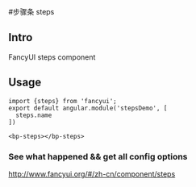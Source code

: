 #步骤条 steps

## Intro

FancyUI steps component

## Usage

```
import {steps} from 'fancyui';
export default angular.module('stepsDemo', [
  steps.name
])
```

```
<bp-steps></bp-steps>
```

### See what happened && get all config options 

http://www.fancyui.org/#/zh-cn/component/steps
